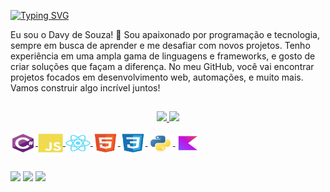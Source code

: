 <a href="https://git.io/typing-svg"><img src="https://readme-typing-svg.demolab.com?font=Fira+Code&pause=1000&color=#477998&random=false&width=200&lines=Hello;你好;Hola;Привет;Salut;Olá;こんにちは;Hallo;Ciao;안녕하세요 " alt="Typing SVG" /></a>
</div> 
Eu sou o Davy de Souza! 👋
Sou apaixonado por programação e tecnologia, sempre em busca de aprender e me desafiar com novos projetos. Tenho experiência em uma ampla gama de linguagens e frameworks, e gosto de criar soluções que façam a diferença. No meu GitHub, você vai encontrar projetos focados em desenvolvimento web, automações, e muito mais. Vamos construir algo incrível juntos!

  ##
<div align="center">
  <a href="https://github.com/DavydeSouza">
  <img height="180em" src="https://github-readme-stats.vercel.app/api?username=DavydeSouza&show_icons=true&theme=tokyonight&include_all_commits=true&count_private=true"/>
  <img height="180em" src="https://github-readme-stats.vercel.app/api/top-langs/?username=DavydeSouza&layout=compact&langs_count=7&theme=tokyonight"/>
</div>
<div style="display: inline_block"><br>
  <img align="center" alt="Js" height="30" width="40" src="https://raw.githubusercontent.com/devicons/devicon/master/icons/csharp/csharp-original.svg">
  <img align="center" alt="Js" height="30" width="40" src="https://raw.githubusercontent.com/devicons/devicon/master/icons/javascript/javascript-plain.svg">
  <img align="center" alt="React" height="30" width="40" src="https://raw.githubusercontent.com/devicons/devicon/master/icons/react/react-original.svg">
  <img align="center" alt="HTML" height="30" width="40" src="https://raw.githubusercontent.com/devicons/devicon/master/icons/html5/html5-original.svg">
  <img align="center" alt="CSS" height="30" width="40" src="https://raw.githubusercontent.com/devicons/devicon/master/icons/css3/css3-original.svg">
  <img align="center" alt="Python" height="30" width="40" src="https://raw.githubusercontent.com/devicons/devicon/master/icons/python/python-original.svg">
  <img align="center" alt="Kotlin" height="30" width="40" src="https://raw.githubusercontent.com/devicons/devicon/master/icons/kotlin/kotlin-original.svg">
  
</div>
  
  ##
 
<div>
  <a href="https://instagram.com/crvg_davyjd" target="_blank"><img src="https://img.shields.io/badge/-Instagram-%23E4405F?style=for-the-badge&logo=instagram&logoColor=white" target="_blank"></a>
  <a href = "mailto:davydsfp@gmail.com"><img src="https://img.shields.io/badge/-Gmail-%23333?style=for-the-badge&logo=gmail&logoColor=white" target="_blank"></a>
  <a href="https://br.linkedin.com/in/davy-de-souza-547a6419b" target="_blank"><img src="https://img.shields.io/badge/-LinkedIn-%230077B5?style=for-the-badge&logo=linkedin&logoColor=white" target="_blank"></a> 
</div>
